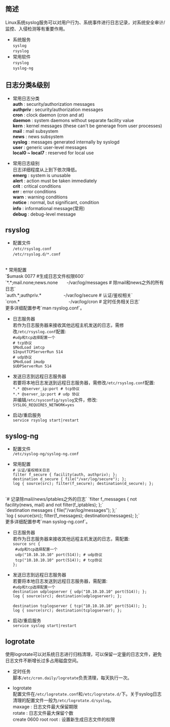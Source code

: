 ## 简述
Linux系统syslog服务可以对用户行为、系统事件进行日志记录，对系统安全审计/监控、入侵检测等有重要作用。<br>

* 系统服务<br>
`syslog`<br>
`rsyslog`<br>
* 常用软件<br>
`rsyslog`<br>
`syslog-ng`<br>

## 日志分类&级别
* 常用日志分类<br>
**auth** : security/authorization messages<br>
**authpriv** : security/authorization messages <br>
**cron** : clock daemon (cron and at)<br>
**daemon** : system daemons without separate facility value<br>
**kern** : kernel messages (these can't be generage from user processes)<br>
**mail** : mail subsystem<br>
**news** : news subsystem<br>
**syslog** : messages generated internally by syslogd<br>
**user** : generic user-level messages<br>
**local0 ~ local7** : reserved for local use<br>

* 常用日志级别<br>
日志详细程度从上到下依次降低。<br>
**emerg** : system is unusable<br>
**alert** : action must be taken immediately<br>
**crit** : critical conditions<br>
**err** : error conditions<br>
**warn** : warning conditions<br>
**notice** : normal, but significant, condition<br>
**info** : informational message(常用)<br>
**debug** : debug-level message<br>

## rsyslog
* 配置文件<br>
`/etc/rsyslog.conf`<br>
`/etc/rsyslog.d/*.conf`<br>
<br>
* 常用配置<br>
`$umask 0077 #生成日志文件权限600`<br>
`*.*;mail.none;news.none　　-/var/log/messages # 除mail和news之外的所有日志`<br>
`auth.*;authpriv.*　　　　　-/var/log/secure # 认证/鉴权相关`<br>
`cron.*　　　　　　　　　　　-/var/log/cron # 定时任务相关日志`<br>
更多详细配置参考`man rsyslog.conf`。<br>

* 日志服务器<br>
若作为日志服务器来接收其他远程主机发送的日志，需修改`/etc/rsyslog.conf`配置:<br>
`#udp和tcp选择配置一个`<br>
`# tcp协议`<br>
`$ModLoad imtcp`<br>
`$InputTCPServerRun 514`<br>
`# udp协议`<br>
`$ModLoad imudp`<br>
`$UDPServerRun 514`<br>

* 发送日志到远程日志服务器<br>
若要将本地日志发送到远程日志服务器，需修改`/etc/rsyslog.conf`配置:<br>
`*.* @@server_ip:port # tcp协议`<br>
`*.* @server_ip:port # udp 协议`<br>
并编辑`/etc/sysconfig/syslog`文件，修改:<br>
`SYSLOG_REQUIRES_NETWORK=yes`

* 启动/重启服务<br>
`service rsyslog start|restart`<br>
## syslog-ng
* 配置文件<br>
`/etc/syslog-ng/syslog-ng.conf`<br>

* 常用配置<br>
`# 认证/鉴权相关日志`<br>
`filter f_secure { facility(auth, authpriv); };`<br>
`destination d_secure { file("/var/log/secure"); };`<br>
`log { source(src); filter(f_secure); destination(d_secure); };`<br>
<br>
`# 记录除mail/news/iptables之外的日志`
`filter f_messages   { not facility(news, mail) and not filter(f_iptables); };`<br>
`destination messages { file("/var/log/messages"); };`<br>
`log { source(src); filter(f_messages); destination(messages); };`<br>
更多详细配置参考`man syslog-ng.conf`。<br>

* 日志服务器<br>
若作为日志服务器来接收其他远程主机发送的日志，需配置:<br>
`source src {`<br>
` #udp和tcp选择配置一个`<br>
` udp("10.10.10.10" port(514)); # udp协议`<br>
` tcp("10.10.10.10" port(514)); # tcp协议`<br>
`};`<br>

* 发送日志到远程日志服务器<br>
若要将本地日志发送到远程日志服务器，需配置:<br>
`#udp和tcp选择配置一个`<br>
`destination udplogserver { udp("10.10.10.10" port(514)); };`<br>
`log { source(src); destination(udplogserver); };`<br><br>
`destination tcplogserver { tcp("10.10.10.10" port(514)); };`<br>
`log { source(src); destination(tcplogserver); };`<br>

* 启动/重启服务<br>
`service syslog start|restart`<br>
## logrotate
使用logrotate可以对系统日志进行归档清理，可以保留一定量的日志文件，避免日志文件不断增长过多占用磁盘空间。

* 定时任务<br>
脚本`/etc/cron.daily/logrotate`负责清理，每天执行一次。<br>

* logrotate<br>
配置文件在`/etc/logrotate.conf`和`/etc/logrotate.d/`下。关于syslog日志清理的配置文件一般为`/etc/logrotate.d/syslog`。<br>
maxage : 日志文件最大保留期限<br>
rotate : 日志文件最大保留个数<br>
create 0600 root root : 设置新生成日志文件的权限<br>